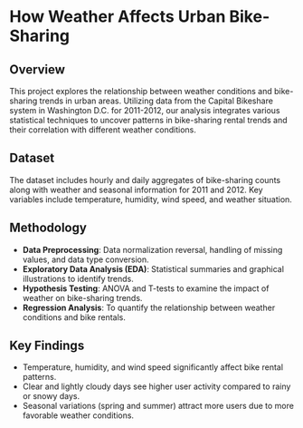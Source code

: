
# How Weather Affects Urban Bike-Sharing

## Overview
This project explores the relationship between weather conditions and bike-sharing trends in urban areas. Utilizing data from the Capital Bikeshare system in Washington D.C. for 2011-2012, our analysis integrates various statistical techniques to uncover patterns in bike-sharing rental trends and their correlation with different weather conditions.

## Dataset
The dataset includes hourly and daily aggregates of bike-sharing counts along with weather and seasonal information for 2011 and 2012. Key variables include temperature, humidity, wind speed, and weather situation.

## Methodology
- **Data Preprocessing**: Data normalization reversal, handling of missing values, and data type conversion.
- **Exploratory Data Analysis (EDA)**: Statistical summaries and graphical illustrations to identify trends.
- **Hypothesis Testing**: ANOVA and T-tests to examine the impact of weather on bike-sharing trends.
- **Regression Analysis**: To quantify the relationship between weather conditions and bike rentals.

## Key Findings
- Temperature, humidity, and wind speed significantly affect bike rental patterns.
- Clear and lightly cloudy days see higher user activity compared to rainy or snowy days.
- Seasonal variations (spring and summer) attract more users due to more favorable weather conditions.

